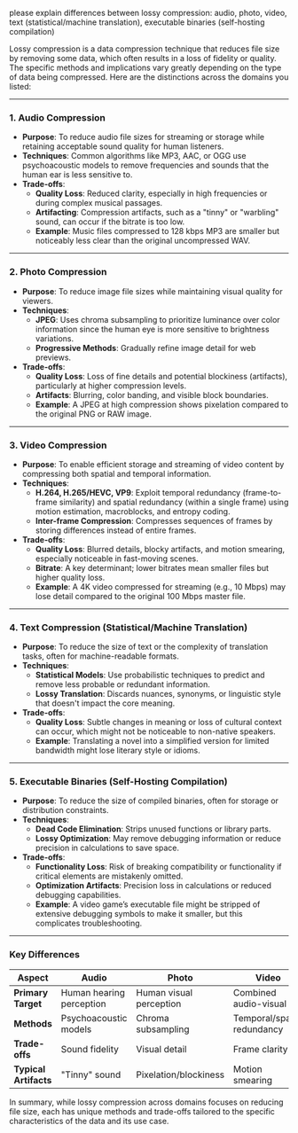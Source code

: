 please explain differences between lossy compression: audio, photo, video, text (statistical/machine translation), executable binaries (self-hosting compilation)

Lossy compression is a data compression technique that reduces file size by removing some data, which often results in a loss of fidelity or quality. The specific methods and implications vary greatly depending on the type of data being compressed. Here are the distinctions across the domains you listed:

---

### **1. Audio Compression**
- **Purpose**: To reduce audio file sizes for streaming or storage while retaining acceptable sound quality for human listeners.
- **Techniques**: Common algorithms like MP3, AAC, or OGG use psychoacoustic models to remove frequencies and sounds that the human ear is less sensitive to.
- **Trade-offs**:
  - **Quality Loss**: Reduced clarity, especially in high frequencies or during complex musical passages.
  - **Artifacting**: Compression artifacts, such as a "tinny" or "warbling" sound, can occur if the bitrate is too low.
  - **Example**: Music files compressed to 128 kbps MP3 are smaller but noticeably less clear than the original uncompressed WAV.

---

### **2. Photo Compression**
- **Purpose**: To reduce image file sizes while maintaining visual quality for viewers.
- **Techniques**:
  - **JPEG**: Uses chroma subsampling to prioritize luminance over color information since the human eye is more sensitive to brightness variations.
  - **Progressive Methods**: Gradually refine image detail for web previews.
- **Trade-offs**:
  - **Quality Loss**: Loss of fine details and potential blockiness (artifacts), particularly at higher compression levels.
  - **Artifacts**: Blurring, color banding, and visible block boundaries.
  - **Example**: A JPEG at high compression shows pixelation compared to the original PNG or RAW image.

---

### **3. Video Compression**
- **Purpose**: To enable efficient storage and streaming of video content by compressing both spatial and temporal information.
- **Techniques**:
  - **H.264, H.265/HEVC, VP9**: Exploit temporal redundancy (frame-to-frame similarity) and spatial redundancy (within a single frame) using motion estimation, macroblocks, and entropy coding.
  - **Inter-frame Compression**: Compresses sequences of frames by storing differences instead of entire frames.
- **Trade-offs**:
  - **Quality Loss**: Blurred details, blocky artifacts, and motion smearing, especially noticeable in fast-moving scenes.
  - **Bitrate**: A key determinant; lower bitrates mean smaller files but higher quality loss.
  - **Example**: A 4K video compressed for streaming (e.g., 10 Mbps) may lose detail compared to the original 100 Mbps master file.

---

### **4. Text Compression (Statistical/Machine Translation)**
- **Purpose**: To reduce the size of text or the complexity of translation tasks, often for machine-readable formats.
- **Techniques**:
  - **Statistical Models**: Use probabilistic techniques to predict and remove less probable or redundant information.
  - **Lossy Translation**: Discards nuances, synonyms, or linguistic style that doesn't impact the core meaning.
- **Trade-offs**:
  - **Quality Loss**: Subtle changes in meaning or loss of cultural context can occur, which might not be noticeable to non-native speakers.
  - **Example**: Translating a novel into a simplified version for limited bandwidth might lose literary style or idioms.

---

### **5. Executable Binaries (Self-Hosting Compilation)**
- **Purpose**: To reduce the size of compiled binaries, often for storage or distribution constraints.
- **Techniques**:
  - **Dead Code Elimination**: Strips unused functions or library parts.
  - **Lossy Optimization**: May remove debugging information or reduce precision in calculations to save space.
- **Trade-offs**:
  - **Functionality Loss**: Risk of breaking compatibility or functionality if critical elements are mistakenly omitted.
  - **Optimization Artifacts**: Precision loss in calculations or reduced debugging capabilities.
  - **Example**: A video game’s executable file might be stripped of extensive debugging symbols to make it smaller, but this complicates troubleshooting.

---

### **Key Differences**
| **Aspect**         | **Audio**                          | **Photo**                 | **Video**                  | **Text**                | **Executables**           |
|---------------------|------------------------------------|---------------------------|----------------------------|-------------------------|---------------------------|
| **Primary Target**  | Human hearing perception          | Human visual perception   | Combined audio-visual      | Meaningful text content | Functionality or code size |
| **Methods**         | Psychoacoustic models             | Chroma subsampling        | Temporal/spatial redundancy| Statistical/language models| Code stripping/optimization |
| **Trade-offs**      | Sound fidelity                    | Visual detail             | Frame clarity              | Context/style accuracy  | Debugging/some functionality |
| **Typical Artifacts**| "Tinny" sound                    | Pixelation/blockiness     | Motion smearing            | Stylistic nuances lost  | Broken or incomplete features |

In summary, while lossy compression across domains focuses on reducing file size, each has unique methods and trade-offs tailored to the specific characteristics of the data and its use case.
